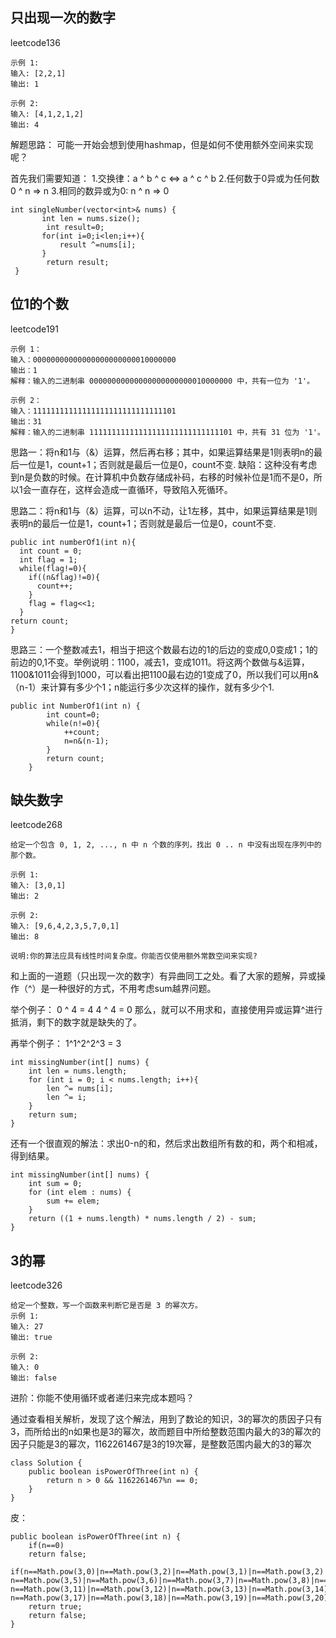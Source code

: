 
## 只出现一次的数字
leetcode136
```
示例 1:
输入: [2,2,1]
输出: 1

示例 2:
输入: [4,1,2,1,2]
输出: 4
```
解题思路：
可能一开始会想到使用hashmap，但是如何不使用额外空间来实现呢？

首先我们需要知道：
1.交换律：a ^ b ^ c <=> a ^ c ^ b
2.任何数于0异或为任何数 0 ^ n => n
3.相同的数异或为0: n ^ n => 0

```
int singleNumber(vector<int>& nums) {
       int len = nums.size();
        int result=0;
       for(int i=0;i<len;i++){
           result ^=nums[i];
       } 
        return result;
 }
```

## 位1的个数
leetcode191

```
示例 1：
输入：00000000000000000000000010000000
输出：1
解释：输入的二进制串 00000000000000000000000010000000 中，共有一位为 '1'。

示例 2：
输入：11111111111111111111111111111101
输出：31
解释：输入的二进制串 11111111111111111111111111111101 中，共有 31 位为 '1'。
```
思路一：将n和1与（&）运算，然后再右移；其中，如果运算结果是1则表明n的最后一位是1，count+1；否则就是最后一位是0，count不变.
缺陷：这种没有考虑到n是负数的时候。在计算机中负数存储成补码，右移的时候补位是1而不是0，所以1会一直存在，这样会造成一直循环，导致陷入死循环。

思路二：将n和1与（&）运算，可以n不动，让1左移，其中，如果运算结果是1则表明n的最后一位是1，count+1；否则就是最后一位是0，count不变.
```
public int numberOf1(int n){
  int count = 0;
  int flag = 1;
  while(flag!=0){
    if((n&flag)!=0){
      count++;
    }
    flag = flag<<1;
  }
return count;
}
```

思路三：一个整数减去1，相当于把这个数最右边的1的后边的变成0,0变成1；1的前边的0,1不变。举例说明：1100，减去1，变成1011。将这两个数做与&运算，1100&1011会得到1000，可以看出把1100最右边的1变成了0，所以我们可以用n&（n-1）来计算有多少个1；n能运行多少次这样的操作，就有多少个1.
```
public int NumberOf1(int n) {
        int count=0;
		while(n!=0){
            ++count;
            n=n&(n-1);
        }
        return count;
    }
```

## 缺失数字
leetcode268
```
给定一个包含 0, 1, 2, ..., n 中 n 个数的序列，找出 0 .. n 中没有出现在序列中的那个数。

示例 1:
输入: [3,0,1]
输出: 2

示例 2:
输入: [9,6,4,2,3,5,7,0,1]
输出: 8

说明:你的算法应具有线性时间复杂度。你能否仅使用额外常数空间来实现?
```
和上面的一道题（只出现一次的数字）有异曲同工之处。看了大家的题解，异或操作（^）是一种很好的方式，不用考虑sum越界问题。

举个例子：
0 ^ 4 = 4
4 ^ 4 = 0
那么，就可以不用求和，直接使用异或运算^进行 抵消，剩下的数字就是缺失的了。

再举个例子：
1^1^2^2^3 = 3
```
int missingNumber(int[] nums) {
    int len = nums.length;
    for (int i = 0; i < nums.length; i++){
        len ^= nums[i];
        len ^= i;
    }
    return sum;
}
```

还有一个很直观的解法：求出0-n的和，然后求出数组所有数的和，两个和相减，得到结果。

```
int missingNumber(int[] nums) {
	int sum = 0;
	for (int elem : nums) {
		sum += elem;
	}
	return ((1 + nums.length) * nums.length / 2) - sum;
}
```

## 3的幂
leetcode326
```
给定一个整数，写一个函数来判断它是否是 3 的幂次方。
示例 1:
输入: 27
输出: true

示例 2:
输入: 0
输出: false
```
进阶：你能不使用循环或者递归来完成本题吗？

通过查看相关解析，发现了这个解法，用到了数论的知识，3的幂次的质因子只有3，而所给出的n如果也是3的幂次，故而题目中所给整数范围内最大的3的幂次的因子只能是3的幂次，1162261467是3的19次幂，是整数范围内最大的3的幂次

```
class Solution {
    public boolean isPowerOfThree(int n) {
        return n > 0 && 1162261467%n == 0;
    }
}
```
皮：
```
public boolean isPowerOfThree(int n) {
	if(n==0)
	return false;
	if(n==Math.pow(3,0)|n==Math.pow(3,2)|n==Math.pow(3,1)|n==Math.pow(3,2)|n==Math.pow(3,3)|n==Math.pow(3,4)|
n==Math.pow(3,5)|n==Math.pow(3,6)|n==Math.pow(3,7)|n==Math.pow(3,8)|n==Math.pow(3,9)|n==Math.pow(3,10)|
n==Math.pow(3,11)|n==Math.pow(3,12)|n==Math.pow(3,13)|n==Math.pow(3,14)|n==Math.pow(3,15)|n==Math.pow(3,16)|
n==Math.pow(3,17)|n==Math.pow(3,18)|n==Math.pow(3,19)|n==Math.pow(3,20))
	return true;
	return false;
}
```








